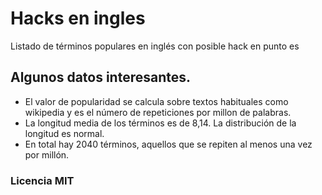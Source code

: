 # Hacks en ingles
Listado de términos populares en inglés con posible hack en punto es

## Algunos datos interesantes.
- El valor de popularidad se calcula sobre textos habituales como wikipedia y es el número de repeticiones por millon de palabras.
- La longitud media de los términos es de 8,14. La distribución de la longitud es normal.
- En total hay 2040 términos, aquellos que se repiten al menos una vez por millón.

### Licencia MIT
